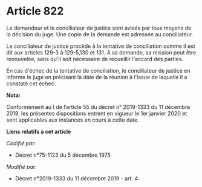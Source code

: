 # Article 822

Le demandeur et le conciliateur de justice sont avisés par tous moyens de la décision du juge. Une copie de la demande est
adressée au conciliateur.

Le conciliateur de justice procède à la tentative de conciliation comme il est dit aux articles 129-3 à 129-5,130 et 131. A
sa demande, sa mission peut être renouvelée, sans qu'il soit nécessaire de recueillir l'accord des parties.

En cas d'échec de la tentative de conciliation, le conciliateur de justice en informe le juge en précisant la date de la
réunion à l'issue de laquelle il a constaté cet échec.

**Nota:**

Conformément au I de l’article 55 du décret n° 2019-1333 du 11 décembre 2019, les présentes dispositions entrent en vigueur
le 1er janvier 2020 et sont applicables aux instances en cours à cette date.

**Liens relatifs à cet article**

_Codifié par_:

  - Décret n°75-1123 du 5 décembre 1975

_Modifié par_:

  - Décret n°2019-1333 du 11 décembre 2019 - art. 4
